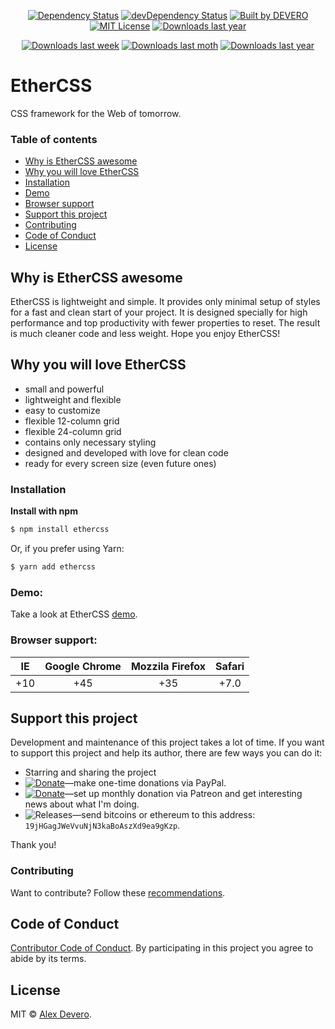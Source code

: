 <p align="center">
  <!-- [![Build Status](https://circleci.com/gh/alexdevero/EtherCSS.svg?style=shield&circle-token=:circle-token)](https://circleci.com/gh/alexdevero/EtherCSS/) -->  
  <a href="https://david-dm.org/alexdevero/EtherCSS"><img alt="Dependency Status" src="https://david-dm.org/alexdevero/EtherCSS.svg?style=flat"></a>
  <a href="https://david-dm.org/alexdevero/EtherCSS?type=dev"><img alt="devDependency Status" src="https://david-dm.org/alexdevero/EtherCSS/dev-status.svg?style=flat"></a>
  <a href="https://alexdevero.com"><img alt="Built by DEVERO" src="https://img.shields.io/badge/built%20by-DEVERO-brightgreen.svg?colorB=d30320"></a>
  <a href="http://opensource.org/licenses/MIT"><img alt="MIT License" src="https://img.shields.io/npm/l/express.svg"></a>
  <a href="#"><img alt="Downloads last year" src="https://img.shields.io/github/release/alexdevero/EtherCSS.svg"></a>
</p>

<p align="center">
  <a href="#"><img alt="Downloads last week" src="https://img.shields.io/npm/dw/localeval.svg"></a>
  <a href="#"><img alt="Downloads last moth" src="https://img.shields.io/npm/dm/localeval.svg"></a>
  <a href="#"><img alt="Downloads last year" src="https://img.shields.io/npm/dy/localeval.svg"></a>
</p>

# EtherCSS

CSS framework for the Web of tomorrow.

### Table of contents
* [Why is EtherCSS awesome](#why-is-ethercss-awesome)
* [Why you will love EtherCSS](#why-you-will-love-ethercss)
* [Installation](#installation)
* [Demo](#demo)
* [Browser support](#browser-support)
* [Support this project](#support-this-project)
* [Contributing](#contributing)
* [Code of Conduct](#code-of-conduct)
* [License](#license)

## Why is EtherCSS awesome

EtherCSS is lightweight and simple. It provides only minimal setup of styles for a fast and clean start of your project. It is designed specially for high performance and top productivity with fewer properties to reset. The result is much cleaner code and less weight. Hope you enjoy EtherCSS!

## Why you will love EtherCSS

- small and powerful
- lightweight and flexible
- easy to customize
- flexible 12-column grid
- flexible 24-column grid
- contains only necessary styling
- designed and developed with love for clean code
- ready for every screen size (even future ones)

### Installation

**Install with npm**
```sh
$ npm install ethercss
```
Or, if you prefer using Yarn:
```sh
$ yarn add ethercss
```

### Demo:

Take a look at EtherCSS [demo](http://ethercss.alexdevero.com/example/example.html).

### Browser support:

| IE    | Google Chrome  | Mozzila Firefox | Safari |
| :---: | :------------: | :-------------: | :----: |
|  +10  |  +45           |  +35            | +7.0   |

## Support this project

<!-- This project is released as an open-source. If you need help with using this project, please ask and I will do my best reply to as soon as possible. You can use this project as you wish *for free*. Also, you can change the source code and redistribute it if you want. -->

Development and maintenance of this project takes a lot of time. If you want to support this project and help its author, there are few ways you can do it:

 - Starring and sharing the project
 - [![Donate](https://img.shields.io/badge/Donate-Paypal-brightgreen.svg?colorB=259cd2)](https://www.paypal.com/cgi-bin/webscr?cmd=_s-xclick&hosted_button_id=YKLGUUB34ASEL)—make one-time donations via PayPal.
 - [![Donate](https://img.shields.io/badge/Donate-Patreon-brightgreen.svg?colorB=f86213)](https://www.patreon.com/alexdevero)—set up monthly donation via Patreon and get interesting news about what I'm doing.
 - <img alt="Releases" src="https://img.shields.io/badge/Donate-Bitcoin-brightgreen.svg?colorB=fab915">—send bitcoins or ethereum to this address: `19jHGagJWeVvuNjN3kaBoAszXd9ea9gKzp`.

Thank you!

### Contributing

Want to contribute? Follow these [recommendations](https://github.com/alexdevero/EtherCSS/blob/master/contributing.md).

## Code of Conduct

[Contributor Code of Conduct](code-of-conduct.md). By participating in this project you agree to abide by its terms.

## License

MIT © [Alex Devero](https://alexdevero.com).

<!-- 
### Table of Contents
Todo:
- [Getting Started](https://github.com/alexdevero/EtherCSS#getting-started)
- [Typography](https://github.com/alexdevero/EtherCSS#typography)
- [Blockquotes](https://github.com/alexdevero/EtherCSS#blockquotes)
- [Buttons](https://github.com/alexdevero/EtherCSS#buttons)
- [Lists](https://github.com/alexdevero/EtherCSS#lists)
- [Forms](https://github.com/alexdevero/EtherCSS#forms)
- [Tables](https://github.com/alexdevero/EtherCSS#tables)
- [Grids](https://github.com/alexdevero/EtherCSS#grids)
- [Codes](https://github.com/alexdevero/EtherCSS#codes)
- [Utilities](https://github.com/alexdevero/EtherCSS#utilities)
- [Tips](https://github.com/alexdevero/EtherCSS#tips)
- [Browser Support](https://github.com/alexdevero/EtherCSS#browser-support)
- [Examples](https://github.com/alexdevero/EtherCSS#examples) -->
